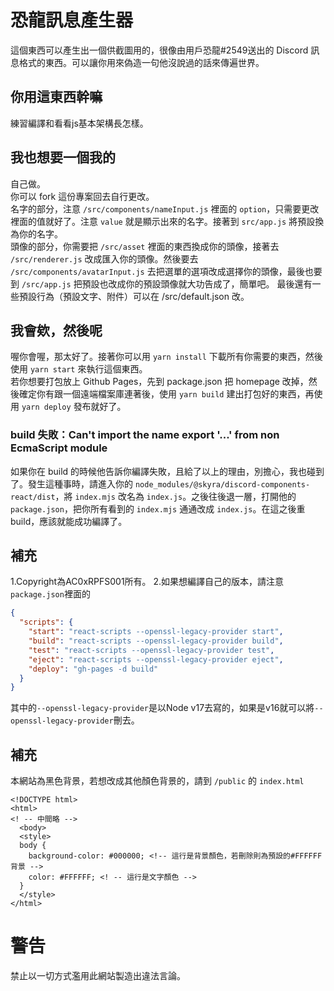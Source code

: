 # 恐龍訊息產生器
這個東西可以產生出一個供截圖用的，很像由用戶恐龍#2549送出的 Discord 訊息格式的東西。可以讓你用來偽造一句他沒說過的話來傳遍世界。

## 你用這東西幹嘛
練習編譯和看看js基本架構長怎樣。

## 我也想要一個我的
自己做。   
你可以 fork 這份專案回去自行更改。   
名字的部分，注意 `/src/components/nameInput.js` 裡面的 `option`，只需要更改裡面的值就好了。注意 `value` 就是顯示出來的名字。接著到 `src/app.js` 將預設換為你的名字。   
頭像的部分，你需要把 `/src/asset` 裡面的東西換成你的頭像，接著去 `/src/renderer.js` 改成匯入你的頭像。然後要去 `/src/components/avatarInput.js` 去把選單的選項改成選擇你的頭像，最後也要到 `/src/app.js` 把預設也改成你的預設頭像就大功告成了，簡單吧。
最後還有一些預設行為（預設文字、附件）可以在 /src/default.json 改。

## 我會欸，然後呢
喔你會喔，那太好了。接著你可以用 `yarn install` 下載所有你需要的東西，然後使用 `yarn start` 來執行這個東西。   
若你想要打包放上 Github Pages，先到 package.json 把 homepage 改掉，然後確定你有跟一個遠端檔案庫連著後，使用 `yarn build` 建出打包好的東西，再使用 `yarn deploy` 發布就好了。   

### build 失敗：Can't import the name export '...' from non EcmaScript module
如果你在 build 的時候他告訴你編譯失敗，且給了以上的理由，別擔心，我也碰到了。發生這種事時，請進入你的 `node_modules/@skyra/discord-components-react/dist`，將 `index.mjs` 改名為 `index.js`。之後往後退一層，打開他的 `package.json`，把你所有看到的 `index.mjs` 通通改成 `index.js`。在這之後重 build，應該就能成功編譯了。

## 補充
1.Copyright為AC0xRPFS001所有。
2.如果想編譯自己的版本，請注意`package.json`裡面的
  ```json
  {
    "scripts": {
      "start": "react-scripts --openssl-legacy-provider start",
      "build": "react-scripts --openssl-legacy-provider build",
      "test": "react-scripts --openssl-legacy-provider test",
      "eject": "react-scripts --openssl-legacy-provider eject",
      "deploy": "gh-pages -d build"
    }
  }
  ```
  其中的`--openssl-legacy-provider`是以Node v17去寫的，如果是v16就可以將`--openssl-legacy-provider`刪去。

## 補充
本網站為黑色背景，若想改成其他顏色背景的，請到 `/public` 的 `index.html`
```
<!DOCTYPE html>
<html>
<! -- 中間略 -->
  <body>
  <style>
  body {
    background-color: #000000; <!-- 這行是背景顏色，若刪除則為預設的#FFFFFF背景 -->
    color: #FFFFFF; <! -- 這行是文字顏色 -->
  }
  </style>
</html>
```

# 警告
禁止以一切方式濫用此網站製造出違法言論。
